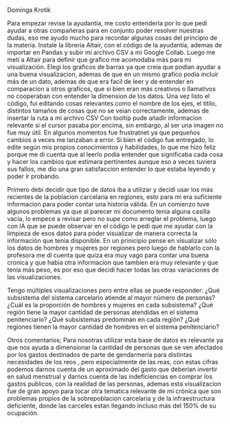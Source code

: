 Dominga Krotik

Para empezar revise la ayudantia, me costo entenderla por lo que pedi ayudar a otras compañeras para en conjunto poder resolver nuestras dudas,
eso me ayudo mucho para recordar algunas cosas del principio de la materia. Instale la libreria Altair, con el código de la ayudantia, ademas de importar en Pandas
y subir mi archivo CSV a mi Google Collab. Luego me metí a Altair para definir que grafico me acomodaba más para mi visualización. Elegi los graficos de barras ya 
que creia que podian ayudar a una buena visualizacion, ademas de que en un mismo grafico podia incluir más de un dato, ademas de que era facil de leer y de entender
en comparacion a otros graficos, que si bien eran más creativos o llamativos no cooperaban con entender la dimension de los datos. Una vez listo el código, 
fui editando cosas relevantes como el nombre de los ejes, el títilo, distintos tamaños de cosas que no se veian correctamente, ademas de insertar la ruta a mi archivo CSV
Con tooltip pude añadir informacion relevante si el cursor pasaba por encima, sin embargo, al ser una imagen no fue muy útil. En algunos momentos fue frustratnet ya 
que pequeños cambios a veces me lanzaban a error. Si bien el código fue entregado, lo edite según mis propios conocimientos y habilidades, lo que me hizo feliz porque
me di cuenta que al leerlo podia entender que significaba cada cosa y hacer los cambios que estimara pertinentes aunque eso a veces tuviera sus fallos, me dio una gran 
satisfaccion entender lo que estaba leyendo y poder ir probando.


Primero debi decidir que tipo de datos iba a utilizar y decidi usar los más recientes de la poblacion carcelaria en regiones, esto para mi era
suficiente informacion para poder contar una historia válida. En un comienzo tuve algunos problemas ya que al parecer mi documento tenia alguna casilla vacia,
lo empece a revisar pero no supe como arreglar el problema, luego con IA que se puede observar en el código le pedi que me ayudar con la limpieza de esos datos
para poder visualizar de manera correcta la información que tenia disponible. En un prinicipio pense en visualizar sólo los datos de hombres y mujeres por 
regiones pero luego de hablarlo con la profesora me di cuenta que quiza era muy vago para contar una buena cronica y que habia otra informacion que tambien era 
muy relevante y que tenia más peso, es por eso que decidi hacer todas las otras variaciones de las visualizaciones.

Tengo múltiples visualizaciones pero entre ellas se puede responder:
¿Qué subsistema del sistema carcelario atiende al mayor número de personas?
¿Cuál es la proporción de hombres y mujeres en cada subsistema?
¿Qué región tiene la mayor cantidad de personas atendidas en el sistema penitenciario?
¿Qué subsistemas predominan en cada región?
¿Qué regiones tienen la mayor cantidad de hombres en el sistema penitenciario?


Otros comentarios;
Para nosotras utilizar esta base de datos es relevante ya que nos ayuda a dimensionar la cantidad de personas que se ven afectados por los gastos
destinados de parte de gendarmeria para distintas necesidades de los reos , pero especialmente de las reas, con estas cifras podemos darnos cuenta
de un aproximado del gasto que deberian invertir en salud menstrual y darnos cuenta de las indeficiencias en comprar los gastos publicos, con la
realidad de las personas, ademas esta visualizacion fue de gran apoyo para tocar otra tematica relevante de mi crónica que son problemas propios
de la sobrepoblacion carcelaria y de la infraestructura deficiente, donde las carceles estan llegando incluso más del 150% de su ocupación.